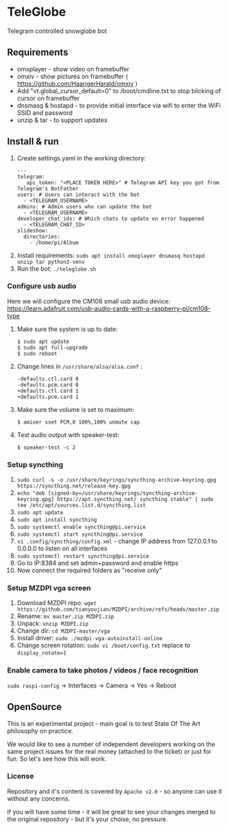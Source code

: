 # TeleGlobe

Telegram controlled snowglobe bot

## Requirements

* omxplayer - show video on framebuffer
* omxiv - show pictures on framebuffer ( https://github.com/HaarigerHarald/omxiv )
* Add "vt.global_cursor_default=0" to /boot/cmdline.txt to stop blicking of cursor on framebuffer
* dnsmasq & hostapd - to provide initial interface via wifi to enter the WiFi SSID and password
* unzip & tar - to support updates

## Install & run

1. Create settings.yaml in the working directory:
   ```
   ---
   telegram:
      api_token: "<PLACE TOKEN HERE>" # Telegram API key you got from Telegram's BotFather
   users: # Users can interact with the bot
     - <TELEGRAM_USERNAME>
   admins: # Admin users who can update the bot
     - <TELEGRAM_USERNAME>
   developer_chat_ids: # Which chats to update on error happened
     - <TELEGRAM_CHAT_ID>
   slideshow:
     directories:
       - /home/pi/Album
   ```
2. Install requirements: `sudo apt install omxplayer dnsmasq hostapd unzip tar python3-venv`
3. Run the bot: `./teleglobe.sh`

### Configure usb audio

Here we will configure the CM108 small usb audio device: https://learn.adafruit.com/usb-audio-cards-with-a-raspberry-pi/cm108-type

1. Make sure the system is up to date:
   ```
   $ sudo apt update
   $ sudo apt full-upgrade
   $ sudo reboot
   ```
2. Change lines in `/usr/share/alsa/alsa.conf` :
   ```
   -defaults.ctl.card 0
   -defaults.pcm.card 0
   +defaults.ctl.card 1
   +defaults.pcm.card 1
   ```
3. Make sure the volume is set to maximum:
   ```
   $ amixer sset PCM,0 100%,100% unmute cap
   ```
4. Test audio output with speaker-test:
   ```
   $ speaker-test -c 2
   ```

### Setup syncthing

1. `sudo curl -s -o /usr/share/keyrings/syncthing-archive-keyring.gpg https://syncthing.net/release-key.gpg`
2. `echo "deb [signed-by=/usr/share/keyrings/syncthing-archive-keyring.gpg] https://apt.syncthing.net/ syncthing stable" | sudo tee /etc/apt/sources.list.d/syncthing.list`
3. `sudo apt update`
4. `sudo apt install syncthing`
5. `sudo systemctl enable syncthing@pi.service`
6. `sudo systemctl start syncthing@pi.service`
7. `vi .config/syncthing/config.xml` - change IP address from 127.0.0.1 to 0.0.0.0 to listen on all interfaces
8. `sudo systemctl restart syncthing@pi.service`
9. Go to IP:8384 and set admin+password and enable https
10. Now connect the required folders as "receive only"

### Setup MZDPI vga screen

1. Download MZDPI repo: `wget https://github.com/tianyoujian/MZDPI/archive/refs/heads/master.zip`
2. Rename: `mv master.zip MZDPI.zip`
3. Unpack: `unzip MZDPI.zip`
4. Change dir: `cd MZDPI-master/vga`
5. Install driver: `sudo ./mzdpi-vga-autoinstall-online`
6. Change screen rotation: `sudo vi /boot/config.txt` replace to `display_rotate=1`

### Enable camera to take photos / videos / face recognition

`sudo raspi-config` -> Interfaces -> Camera -> Yes -> Reboot

## OpenSource

This is an experimental project - main goal is to test State Of The Art philosophy on practice.

We would like to see a number of independent developers working on the same project issues
for the real money (attached to the ticket) or just for fun. So let's see how this will work.

### License

Repository and it's content is covered by `Apache v2.0` - so anyone can use it without any concerns.

If you will have some time - it will be great to see your changes merged to the original repository -
but it's your choise, no pressure.
